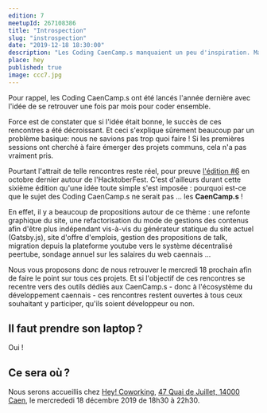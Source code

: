 ```yaml
---
edition: 7
meetupId: 267108386
title: "Introspection"
slug: "instrospection" 
date: "2019-12-18 18:30:00"
description: "Les Coding CaenCamp.s manquaient un peu d'inspiration. Mais on a trouvé un excelent sujet : Les CaenCamp.s !"
place: hey
published: true
image: ccc7.jpg
---
```


Pour rappel, les Coding CaenCamp.s ont été lancés l'année dernière avec l'idée de se retrouver une fois par mois pour coder ensemble. 

Force est de constater que si l'idée était bonne, le succès de ces rencontres a été décroissant. Et ceci s'explique sûrement beaucoup par un problème basique: nous ne savions pas trop quoi faire ! Si les premières sessions ont cherché à faire émerger des projets communs, cela n'a pas vraiment pris.

Pourtant l'attrait de telle rencontres reste réel, pour preuve [l'édition #6](https://www.caen.camp/coding-caen-camp/hacktoberfest-2019) en octobre dernier autour de l'HacktoberFest. C'est d'ailleurs durant cette sixième édition qu'une idée toute simple s'est imposée : pourquoi est-ce que le sujet des Coding CaenCamp.s ne serait pas ... les **CaenCamp.s** !

En effet, il y a beaucoup de propositions autour de ce thème : une refonte graphique du site, une refactorisation du mode de gestions des contenus afin d'être plus indépendant vis-à-vis du générateur statique du site actuel (Gatsby.js), site d'offre d'emplois, gestion des propositions de talk, migration depuis la plateforme youtube vers le système décentralisé peertube, sondage annuel sur les salaires du web caennais ...

Nous vous proposons donc de nous retrouver le mercredi 18 prochain afin de faire le point sur tous ces projets. Et si l'objectif de ces rencontres se recentre vers des outils dédiés aux CaenCamp.s - donc à l'écosystème du développement caennais - ces rencontres restent ouvertes à tous ceux souhaitant y participer, qu'ils soient développeur ou non.

## Il faut prendre son laptop ?

Oui !

## Ce sera où ?

Nous serons accueillis chez [Hey! Coworking](https://www.hey-coworking.com/), [47 Quai de Juillet, 14000 Caen](https://www.google.fr/maps/place/HEY+!+Coworking/@49.1790401,-0.3522317,15z/data=!4m2!3m1!1s0x0:0x424ace3e48cd2332?sa=X&ved=2ahUKEwjugr707d_dAhURJhoKHQdbANoQ_BIwDnoECAoQCw), le mercrededi 18 décembre 2019 de 18h30 à 22h30.

